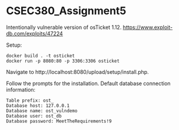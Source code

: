 # CSEC380_Assignment5

Intentionally vulnerable version of osTicket 1.12.
https://www.exploit-db.com/exploits/47224

Setup:
```
docker build . -t osticket
docker run -p 8080:80 -p 3306:3306 osticket
```
Navigate to http://localhost:8080/upload/setup/install.php. 

Follow the prompts for the installation. Default database connection information:
```
Table prefix: ost_
Database host: 127.0.0.1
Database name: ost_vulndemo
Database user: ost_db
Database password: MeetTheRequirements!9
```
